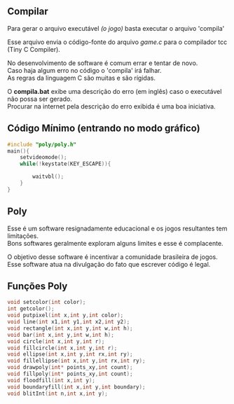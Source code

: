 ## Compilar
Para gerar o arquivo executável *(o jogo)* basta executar o arquivo 'compila'

Esse arquivo envia o código-fonte do arquivo *game.c* para o compilador tcc\
(Tiny C Compiler).

No desenvolvimento de software é comum errar e tentar de novo.\
Caso haja algum erro no código o 'compila' irá falhar.\
As regras da linguagem C são muitas e são rígidas.

O **compila.bat** exibe uma descrição do erro (em inglês) caso o executável não possa ser gerado.\
Procurar na internet pela descrição do erro exibida é uma boa iniciativa. 

## Código Mínimo (entrando no modo gráfico)
```c
#include "poly/poly.h"
main(){
	setvideomode();
	while(!keystate(KEY_ESCAPE)){

		waitvbl();
	}
}
```

## Poly
Esse é um software resignadamente educacional e os jogos resultantes tem limitações.\
Bons softwares geralmente exploram alguns limites e esse é complacente.

O objetivo desse software é incentivar a comunidade brasileira de jogos.\
Esse software atua na divulgação do fato que escrever código é legal.

## Funções Poly
```c
void setcolor(int color);
int getcolor();
void putpixel(int x,int y,int color);
void line(int x1,int y1,int x2,int y2);
void rectangle(int x,int y,int w,int h);
void bar(int x,int y,int w,int h);
void circle(int x,int y,int r);
void fillcircle(int x,int y,int r);
void ellipse(int x,int y,int rx,int ry);
void fillellipse(int x,int y,int rx,int ry);
void drawpoly(int* points_xy,int count);
void fillpoly(int* points_xy,int count);
void floodfill(int x,int y);
void boundaryfill(int x,int y,int boundary);
void blitInt(int n,int x,int y);
```
